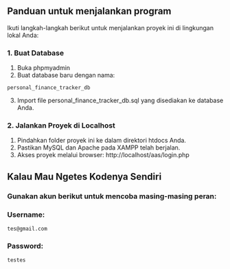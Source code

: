 ## Panduan untuk menjalankan program

Ikuti langkah-langkah berikut untuk menjalankan proyek ini di lingkungan lokal Anda:

### 1. Buat Database
1. Buka phpmyadmin
2. Buat database baru dengan nama:
```
personal_finance_tracker_db
```
3. Import file personal_finance_tracker_db.sql yang disediakan ke database Anda.

### 2. Jalankan Proyek di Localhost
1. Pindahkan folder proyek ini ke dalam direktori htdocs Anda.
2. Pastikan MySQL dan Apache pada XAMPP telah berjalan.
3. Akses proyek melalui browser: http://localhost/aas/login.php

## Kalau Mau Ngetes Kodenya Sendiri 
### Gunakan akun berikut untuk mencoba masing-masing peran:

### Username: 
```
tes@gmail.com
```
### Password: 
```
testes
```